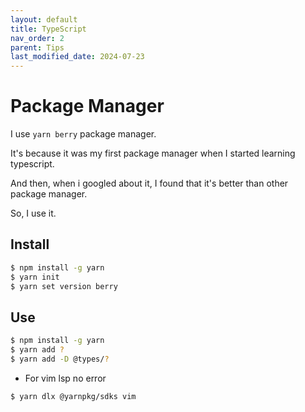```yaml
---
layout: default
title: TypeScript
nav_order: 2
parent: Tips
last_modified_date: 2024-07-23
---
```


# Package Manager

I use `yarn berry` package manager.

It's because it was my first package manager when I started learning typescript.

And then, when i googled about it, I found that it's better than other package manager.

So, I use it.

## Install

```bash
$ npm install -g yarn
$ yarn init
$ yarn set version berry
```

## Use

```bash
$ npm install -g yarn
$ yarn add ?
$ yarn add -D @types/?
```

- For vim lsp no error

```
$ yarn dlx @yarnpkg/sdks vim
```
